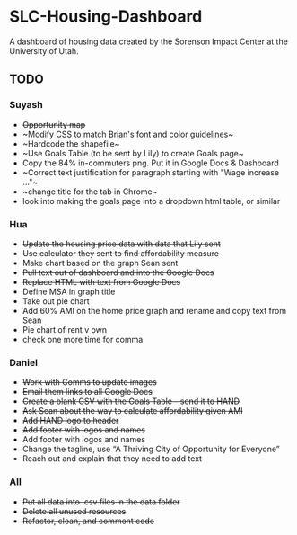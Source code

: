 # SLC-Housing-Dashboard

A dashboard of housing data created by the Sorenson Impact Center at the University of Utah. 

## TODO

### Suyash
* ~~Opportunity map~~
* ~Modify CSS to match Brian's font and color guidelines~
* ~Hardcode the shapefile~
* ~Use Goals Table (to be sent by Lily) to create Goals page~
* Copy the 84% in-commuters png. Put it in Google Docs & Dashboard
* ~Correct text justification for paragraph starting with "Wage increase ..."~
* ~change title for the tab in Chrome~
* look into making the goals page into a dropdown html table, or similar

### Hua
* ~~Update the housing price data with data that Lily sent~~
* ~~Use calculator they sent to find affordability measure~~
* Make chart based on the graph Sean sent
* ~~Pull text out of dashboard and into the Google Docs~~
* ~~Replace HTML with text from Google Docs~~
* Define MSA in graph title
* Take out pie chart
* Add 60% AMI on the home price graph and rename and copy text from Sean
* Pie chart of rent v own
* check one more time for comma

### Daniel
* ~~Work with Comms to update images~~
* ~~Email them links to all Google Docs~~
* ~~Create a blank CSV with the Goals Table - send it to HAND~~
* ~~Ask Sean about the way to calculate affordability given AMI~~
* ~~Add HAND logo to header~~ 
* ~~Add footer with logos and names~~ 
* Add footer with logos and names
* Change the tagline, use “A Thriving City of Opportunity for Everyone”
* Reach out and explain that they need to add text 



### All
* ~~Put all data into .csv files in the data folder~~
* ~~Delete all unused resources~~
* ~~Refactor, clean, and comment code~~




